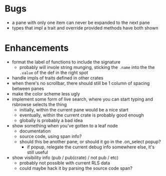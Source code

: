 # Bugs
* a pane with only one item can never be expanded to the next pane
* types that impl a trait and override provided methods have both shown

# Enhancements
* format the label of functions to include the signature
    * probably will invole string munging, sticking the `.name` into the the `.value` of the def in the right spot
* handle impls of traits defined in other crates
* when there's no scrollbar, there should still be 1 column of spacing between panes
* make the color scheme less ugly
* implement some form of live search, where you can start typing and rsbrowse selects the thing
    * initially, within the current pane would be a nice start
    * eventually, within the current crate is probably good enough
    * globally is probably a bad idea
* show something when you've gotten to a leaf node
    * documentation
    * source code, using span info?
    * should this be another pane, or should it go in the .on_select popup?
        * if popup, relegate the current debug info somewhere else, it's still useful
* show visibility info (pub / pub(crate) / not pub / etc)
    * probably not possible with current RLS data
    * could maybe hack it by parsing the source code span?
